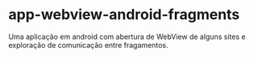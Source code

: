 # app-webview-android-fragments
Uma aplicação em android com abertura de WebView de alguns sites e exploração de comunicação entre fragamentos.
